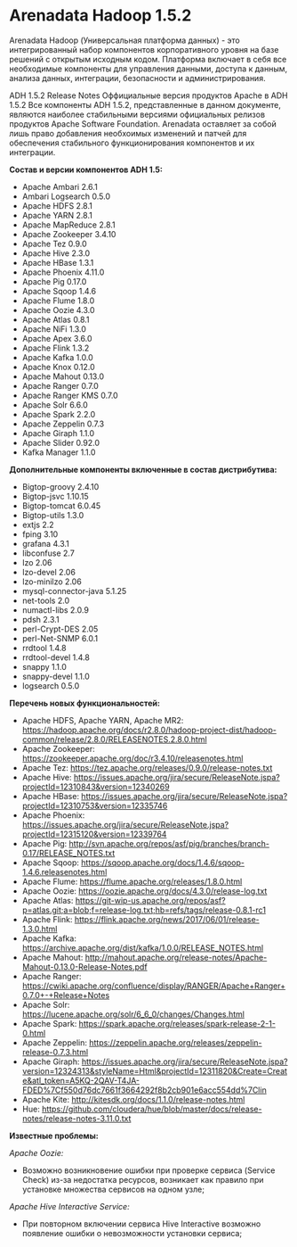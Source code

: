 # Arenadata Hadoop 1.5.2

Arenadata Hadoop (Универсальная платформа данных) -  это интегрированный набор компонентов корпоративного уровня на базе решений с открытым исходным кодом. Платформа включает в себя все необходимые компоненты для управления данными, доступа к данным, анализа данных, интеграции, безопасности и администрирования.

ADH 1.5.2 Release Notes
Оффициальные версия продуктов Apache в ADH 1.5.2
Все компоненты ADH 1.5.2, представленные в данном документе, являются наиболее стабильными версиями официальных релизов продуктов Apache Software Foundation. Arenadata оставляет за собой лишь право добавления необхоимых изменений и патчей для обеспечения стабильного функционирования компонентов и их интеграции.

**Состав и версии компонентов ADH 1.5:**
- Apache Ambari	2.6.1
- Ambari Logsearch	0.5.0
- Apache HDFS	2.8.1
- Apache YARN	2.8.1
- Apache MapReduce	2.8.1
- Apache Zookeeper	3.4.10
- Apache Tez	0.9.0
- Apache Hive	2.3.0
- Apache HBase	1.3.1
- Apache Phoenix	4.11.0
- Apache Pig	0.17.0
- Apache Sqoop	1.4.6
- Apache Flume	1.8.0
- Apache Oozie	4.3.0
- Apache Atlas	0.8.1
- Apache NiFi	1.3.0
- Apache Apex	3.6.0
- Apache Flink	1.3.2
- Apache Kafka	1.0.0
- Apache Knox	0.12.0
- Apache Mahout	0.13.0
- Apache Ranger	0.7.0
- Apache Ranger KMS	0.7.0
- Apache Solr	6.6.0
- Apache Spark	2.2.0
- Apache Zeppelin	0.7.3
- Apache Giraph	1.1.0
- Apache Slider	0.92.0
- Kafka Manager	1.1.0


**Дополнительные компоненты включенные в состав дистрибутива:**
- Bigtop-groovy 2.4.10
- Bigtop-jsvc   1.10.15
- Bigtop-tomcat 6.0.45
- Bigtop-utils  1.3.0
- extjs 2.2
- fping 3.10
- grafana 4.3.1
- libconfuse  2.7
- lzo 2.06
- lzo-devel 2.06
- lzo-minilzo 2.06
- mysql-connector-java  5.1.25
- net-tools 2.0
- numactl-libs  2.0.9
- pdsh 2.3.1
- perl-Crypt-DES 2.05
- perl-Net-SNMP 6.0.1
- rrdtool 1.4.8
- rrdtool-devel 1.4.8
- snappy 1.1.0
- snappy-devel 1.1.0
- logsearch 0.5.0

**Перечень новых функциональностей:**
- Apache HDFS, Apache YARN, Apache MR2: https://hadoop.apache.org/docs/r2.8.0/hadoop-project-dist/hadoop-common/release/2.8.0/RELEASENOTES.2.8.0.html
- Apache Zookeeper: https://zookeeper.apache.org/doc/r3.4.10/releasenotes.html
- Apache Tez: https://tez.apache.org/releases/0.9.0/release-notes.txt
- Apache Hive: https://issues.apache.org/jira/secure/ReleaseNote.jspa?projectId=12310843&version=12340269
- Apache HBase: https://issues.apache.org/jira/secure/ReleaseNote.jspa?projectId=12310753&version=12335746
- Apache Phoenix: https://issues.apache.org/jira/secure/ReleaseNote.jspa?projectId=12315120&version=12339764
- Apache Pig: http://svn.apache.org/repos/asf/pig/branches/branch-0.17/RELEASE_NOTES.txt
- Apache Sqoop: https://sqoop.apache.org/docs/1.4.6/sqoop-1.4.6.releasenotes.html
- Apache Flume: https://flume.apache.org/releases/1.8.0.html
- Apache Oozie: https://oozie.apache.org/docs/4.3.0/release-log.txt
- Apache Atlas: https://git-wip-us.apache.org/repos/asf?p=atlas.git;a=blob;f=release-log.txt;hb=refs/tags/release-0.8.1-rc1
- Apache Flink: https://flink.apache.org/news/2017/06/01/release-1.3.0.html
- Apache Kafka: https://archive.apache.org/dist/kafka/1.0.0/RELEASE_NOTES.html
- Apache Mahout: http://mahout.apache.org/release-notes/Apache-Mahout-0.13.0-Release-Notes.pdf
- Apache Ranger: https://cwiki.apache.org/confluence/display/RANGER/Apache+Ranger+0.7.0+-+Release+Notes
- Apache Solr: https://lucene.apache.org/solr/6_6_0/changes/Changes.html
- Apache Spark: https://spark.apache.org/releases/spark-release-2-1-0.html
- Apache Zeppelin: https://zeppelin.apache.org/releases/zeppelin-release-0.7.3.html
- Apache Giraph: https://issues.apache.org/jira/secure/ReleaseNote.jspa?version=12324313&styleName=Html&projectId=12311820&Create=Create&atl_token=A5KQ-2QAV-T4JA-FDED%7Cf550d76dc7661f3664292f8b2cb901e6acc554dd%7Clin
- Apache Kite: http://kitesdk.org/docs/1.1.0/release-notes.html
- Hue: https://github.com/cloudera/hue/blob/master/docs/release-notes/release-notes-3.11.0.txt

**Известные проблемы:**

*Apache Oozie:*
- Возможно возникновение ошибки при проверке сервиса (Service Check) из-за недостатка ресурсов, возникает как правило при установке множества сервисов на одном узле;

*Apache Hive Interactive Service:*
- При повторном включении сервиса Hive Interactive возможно появление ошибки о невозможности установки сервиса;
